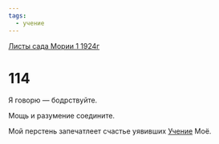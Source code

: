 ```yaml
---
tags:
  - учение
---
```


[Листы сада Мории 1 1924г](/agni/1924)

# 114
Я говорю — бодрствуйте.   

Мощь и разумение соедините.   

Мой перстень запечатлеет счастье уявивших [Учение](/tag/#учение) Моё.   

